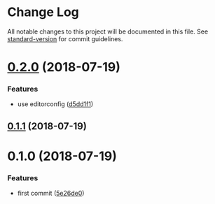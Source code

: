 # Change Log

All notable changes to this project will be documented in this file. See [standard-version](https://github.com/conventional-changelog/standard-version) for commit guidelines.

<a name="0.2.0"></a>
# [0.2.0](https://github.com/fjc0k/qiniu-cache-refresh/compare/v0.1.1...v0.2.0) (2018-07-19)


### Features

* use editorconfig ([d5dd1f1](https://github.com/fjc0k/qiniu-cache-refresh/commit/d5dd1f1))



<a name="0.1.1"></a>
## [0.1.1](https://github.com/fjc0k/qiniu-cache-refresh/compare/v0.1.0...v0.1.1) (2018-07-19)



<a name="0.1.0"></a>
# 0.1.0 (2018-07-19)


### Features

* first commit ([5e26de0](https://github.com/fjc0k/qiniu-cache-refresh/commit/5e26de0))
